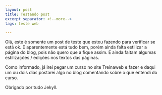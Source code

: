 ```yaml
---
layout: post
title: Testando post
excerpt_separator: <!--more-->
tags: teste web

---
```


Olá, este é somente um post de teste que estou fazendo para verificar se está ok.<!--more--> E aparentemente está tudo bem, porém ainda falta estilizar a página do blog, pois não quero que a fique assim. E ainda faltam algumas estilizações / edições nos textos das páginas.

Como informado, já irei pegar um curso no site Treinaweb e fazer e daqui um ou dois dias postarei algo no blog comentando sobre o que entendi do curso.

Obrigado por tudo Jekyll.
